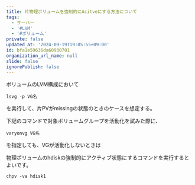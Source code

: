 ```yaml
---
title: 片物理ボリュームを強制的にAcitveにする方法について
tags:
  - サーバー
  - '#LVM'
  - '#ボリューム'
private: false
updated_at: '2024-09-19T19:05:55+09:00'
id: bfa1e59636da60930701
organization_url_name: null
slide: false
ignorePublish: false
---
```

ボリュームのLVM構成において
```
lsvg -p VG名
```
を実行して、片PVがmissingの状態のときのケースを想定する。

下記のコマンドで対象ボリュームグループを活動化を試みた際に、

```
varyonvg VG名
```
を指定しても、VGが活動化しないときは

物理ボリュームのhdiskの強制的にアクティブ状態にするコマンドを実行するとよいです。
```
chpv -va hdisk1
```

